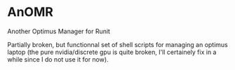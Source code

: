 # AnOMR
Another Optimus Manager for Runit

Partially broken, but functionnal set of shell scripts for managing an optimus laptop (the pure nvidia/discrete gpu is quite broken, I'll certainely fix in a while since I do not use it for now).
